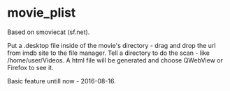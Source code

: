 # movie_plist
Based on smoviecat (sf.net).

Put a .desktop file inside of the movie's directory - drag and drop the url from imdb site to the file manager.
Tell a directory to do the scan - like /home/user/Videos.
A html file will be generated and choose QWebView or Firefox to see it.

Basic feature untill now - 2016-08-16.
